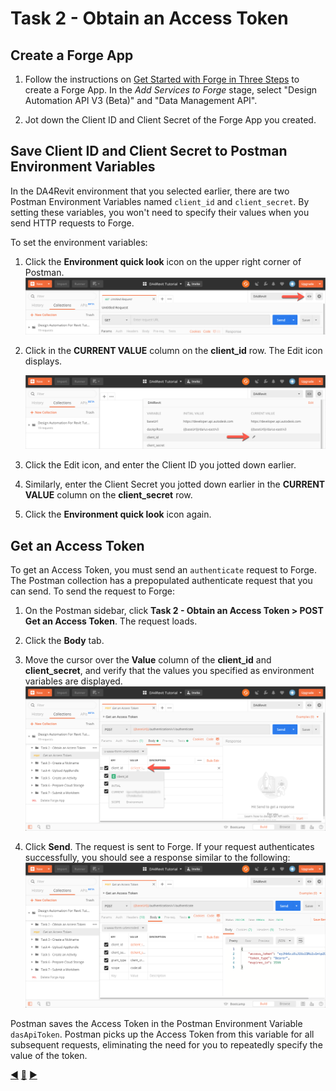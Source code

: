 # Task 2 - Obtain an Access Token

## Create a Forge App

1. Follow the instructions on [Get Started with Forge in Three Steps](https://dev.forge.autodesk.com/developer/start-now/signup) 
to create a Forge App. In the *Add Services to Forge* stage, select "Design Automation API V3 (Beta)" and "Data Management API".

2. Jot down the Client ID and Client Secret of the Forge App you created.

## Save Client ID and Client Secret to Postman Environment Variables

In the DA4Revit environment that you selected earlier, there are two Postman Environment Variables named `client_id` and `client_secret`. By setting these variables, you won't need to specify their values when you send HTTP requests to Forge. 

To set the environment variables:

1. Click the **Environment quick look** icon on the upper right corner of Postman. 
   ![Environment quick look icon](../images/task2-environment_quick_look_icon.png "Environment quick look icon")

2. Click in the **CURRENT VALUE** column on the **client_id** row. The Edit icon displays.

    ![Edit Environment Variable](../images/task2-envoronment_edit_variable.png "Edit Environment Variable")

3. Click the Edit icon, and enter the Client ID you jotted down earlier.

4. Similarly, enter the Client Secret you jotted down earlier in the **CURRENT VALUE** column on the **client_secret** row.

5. Click the **Environment quick look** icon again. 

## Get an Access Token

To get an Access Token, you must send an `authenticate` request to Forge. The Postman collection has a prepopulated authenticate request that you can send. To send the request to Forge:

1. On the Postman sidebar, click **Task 2 - Obtain an Access Token > POST Get an Access Token**. The request loads.

2. Click the **Body** tab.

3. Move the cursor over the **Value** column of the **client_id** and **client_secret**, and verify that the values you specified as environment variables are displayed.
   ![Preview Client Id and Client Secret](../images/task2-preview_environment_variables.png "Preview Client Id and Client Secret") 

4. Click **Send**. The request is sent to Forge. If your request authenticates successfully, you should see a response similar to the following:
![Successful authentication](../images/task2-authenticate_successfull.png "Successful authentication") 

Postman saves the Access Token in the Postman Environment Variable `dasApiToken`. Postman picks up the Access Token from this variable for all subsequent requests, eliminating the need for you to repeatedly specify the value of the token.


[:arrow_backward:](before_you_begin.md)  [:arrow_up_small:](../readme.md)  [:arrow_forward:](task-3.md)